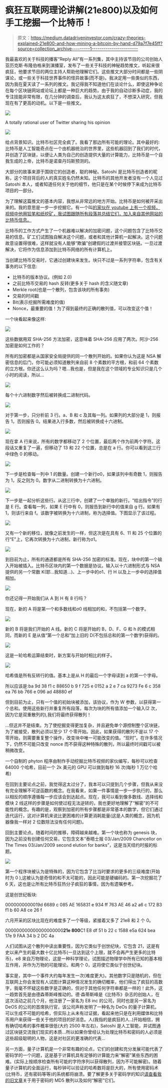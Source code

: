 # 疯狂互联网理论讲解(21e800)以及如何手工挖掘一个比特币！

> 原文：<https://medium.datadriveninvestor.com/crazy-theories-explained-21e800-and-how-mining-a-bitcoin-by-hand-d79a7f7e45ff?source=collection_archive---------1----------------------->

我最喜欢的关于科技的播客“Reply All”有一系列集，其中主持该节目的公司创始人亚历克斯·布隆伯格来到演播室，发布了一些关于科技的神秘趋势推文，听起来很疯狂，他要求节目的两位主持人帮助他理解它们。这些推文大部分时间都是一些阴谋论，或一些关于科技世界事件的怪异故事(而不是)。我决定用一些类似的东西，因为我在夏天读了一系列的推文。我记得我不知道他们在谈论什么，即使这种争论在每个区块链网站或论坛上都是一种巨大的趋势。由于我的自动诊断多动症，我的专注技能非常有限，在几分钟的调查后，我认为这太疯狂了，不想深入研究，但我现在有了更高的动机。以下是一些推文。

![](img/37e0a0c2a23dfb248d454823d0b0dba7.png)

A totally rational user of Twitter sharing his opinion

![](img/8ead814334f28c13620d591ee0575490.png)

给点背景知识。比特币社区完全疯了。我看了那边所有可能的理论。其中最好的:比特币是人工智能奇点在一个由机器统治的世界里，这些机器回到了我们的时代，并创造了区块链，以便让人类为自己的创造提供大量的计算能力，比特币是一个自我生成的上帝，比特币是诺查丹玛斯预测的。

大部分的故事来源于围绕它的创造者，聪的神秘。Satoshi 是比特币创造者的昵称，这个项目背后的人的真实姓名仍然未知。比特币的其他开发者没有一个人见过 Satoshi 本人，或者知道任何关于他的细节，他只是在某个时候停下来成为比特币项目的一部分。

为了理解这篇推文的基本内容，我想从非常远的地方开始。比特币是如何被开采出来的。我的意思是一步一步挖掘它。有一个叫[的家伙在 youtube 上有一个视频，视频中他用铅笔和纸挖矿，我试图跟随所有段落并总结它们，加入来自其他网站的比特币信息。](https://www.youtube.com/watch?v=y3dqhixzGVo)

比特币的工作方式产生了一个机器难以解决的加密问题，这个问题包含了比特币交易的信息。矿工们试图独自解决这个问题，或者和其他计算机一起解决。这个问题故意设置得很难，这样就没有人能够“欺骗”创建假的过渡并接管区块链。一旦过渡解决，它将作为信息添加到比特币网络的所有计算机上。

当创建比特币交易时，它通过创建块来发生。块只不过是一系列字符串，包含有关事务的以下信息:

*   比特币的版本协议。(例如 2.0)
*   之前比特币交易的 hash 反转(更多关于 hash 的含义随文章)
*   Merkle root(也是一个散列，包含该块的所有事务)
*   交易的时间戳
*   Bit(表示挖掘所需难度的值)
*   Nonce，最重要的值！为了得到最终的正确的散列值，可以改变这个值！

一个块看起来像这样:

![](img/ee98c4448b6e4c54fc2519f22d2811ca.png)

这些数据用双 SHA-256 方法加密，这意味着 SHA-256 应用了两次。阿沙-256 加密是如何工作的？

所有的加密都是从国家安全局提供的同一个散列开始的。如果你认为这是 NSA 解密信息的后门，你可能必须知道散列来自前 8 个素数的平方根，和前 64 个素数的立方根。你还这么认为吗？嗯…我也是，但是我在这个领域的专业知识只是几个小时的阅读，所以…

![](img/41b8aec90fb7753d872229c212ede36d.png)

每个十六进制数字然后被转换成二进制代码。

![](img/74492e19ca2b9fc9956f6a584d917614.png)

对于第一步，只分析前 3 行。a、B 和 c 及其每一列。如果列的大部分是 1，则报告 1，否则报告 0。结果进入行多数，然后被转换成十六进制。

![](img/fd3bbfa68c90293104448086163b70ce.png)

现在拿 A 行来说，所有的数字都移动了 2 个位置，最后两个作为前两个字符。这段话又重复了一遍，但移动了 13 和 22 个位置，总是在 a 行。你可以看到这三行中绿色 0 的移动。

![](img/101792655bc0df86afdaf9c69b6f4c22.png)

下一步是检查每一列中 1 的数量。创建一个新行σ0，如果该列中有奇数 1，则报告为 1，反之则为 0。数字从二进制转换为十六进制。

![](img/20da3c748b46c487224ca4476c6071f8.png)

下一步是一起分析这些行。从这三行中，创建了一个单独的新行。“给出指令”的行是 E 行。查看每一列，如果 E 行中有 0，则报告到新行中的值来自 g 行。如果有 1，则该行来自 f。该数字被转换为十六进制，称为选择值。下图显示了该过程。

![](img/f7b4bb206cf62009222913a3b69e9d61.png)

又有一个新的移位，就像之前发生的一样，但这次是在具有 6、11 和 25 个位置的行“E”上，它再次转换为十六进制，新行称为σ1。

![](img/9d65556b6c60c25c93df64447c5167e4.png)

到目前为止，所有的通道都是所有 SHA-256 加密的标准。现在，块中的第一个输入开始被插入。比特币区块内的第一个数据是协议。输入以十六进制形式与 NSA 提供的另一个常数 K(耶…我知道…)、上一步中的σ1、行 H 以及上一步中的选择值相加。

![](img/ce5af71f92c60cbfcd89e58c548fa4c8.png)

你还记得一开始我们从 A 到 H 有 8 行吗？

现在，新的 A 将是第一个和多数线和σ0 线相加的和，不包括第一个数字。

![](img/d2a064e6c971b2bc5ddd9ffebe3729b7.png)

新的 B 将是我们开始的 A 线。新的 C 将是开始的 B，D、F、G 和 h 的模式相同，而新的 E 是从值“第一个总和”加上旧的 D(不包括总和的第一个数字)获得的。

![](img/4d60014352f20e7af3536e8964d1c51c.png)

这是一轮哈希运算结束时，新方案与开始时相比的样子。

![](img/ffee6079068dda0e3439ea167d7f5690.png)

哈希值是所有反转行的值。基本上是从 H 的最后一个字母读到 a 的第一个字母。

所以应该是:ba 9d 38 f1 c 88650 b 9 f 725 e 0152 a 2 e 7 ca 9273 Fe 6 c 358 ea 76 bb 766 e 096 ad 48880 ef

但到目前为止，只有一个值的初始块被添加，该协议，作为 W 参数，以获得第一个总和。使用这些新行并重复所有段落，每次为块的所有值添加一个输入(2 次，因为它是双重散列的),我们将最终获得散列！

…但这并不是结束。为了使挖掘变得更加复杂，并且避免单个源控制整个区块链，为了被接受，散列必须以至少 17 个零开始。因此，如果获得的散列不是以 17 个零开始，则需要重复整个操作，改变块中唯一可能改变的值。“现时”。在许多情况下，仍然不可能只改变 nonce 而不获得这种特殊的散列，所以最终时间戳可以被稍微改变。

一个自制的 phyton 程序由制作手动挖掘比特币视频的家伙编写，每秒可以检查 64000 个哈希，目前一个 2k 美元的 GPU 可以做到每秒 16 次(每秒 1 万亿个哈希)

在回到主要论点之前，我觉得这太过分了，我本可以只提到几个步骤，但我从来没有完全理解不可逆函数的概念。在我看来，如果一件事情是一步一步执行的，那么以相反的顺序遵循每一步应该会到达起点。现在，我可以看到像多数线、选择线和模块 2 线这样的步骤是如何使过程无法逆转的，我也更好地理解了“解密”的不可能性的概念。有趣的是，观察到加密的所有步骤都是非常基本的数学，但它们通过迭代运行，这对计算机来说比更困难的计算更消耗能量(这是人类的概念，因为机器像我一样对 2 位数除法没有任何问题)。

回到主要论点。随着时间的推移，障碍越来越难。第一个块也称为 genesis 块，因为之前没有创建任何交易，它包含文本“泰晤士报 03/Jan/2009 Chancellor on The Times 03/Jan/2009 second elution for banks”，这是当天纽约时报的标题。

![](img/af7ed4d7f2f6580cc411a38bb6c30359.png)

第一个程序块被认为是特殊的，因为它包含了比当时要求的更多的三级难度(开始时为 0 ),这被认为是奇怪的和不太可能的，因此可能是硬编码的。第一次挖掘花了 6 天，这也是让所有比特币狂热分子疯狂的事情，因为有遗嘱参考。

这是创世纪板块:

0000000000019d 6689 c 085 AE 165831 e 934 ff 763 AE 46 a2 a6 c 172 B3 f1 b 60 A8 ce 26 f

六月开采的区块比现在的难度多了一个等级，紧接着又多了 21e8 和 2 个 0。

000000000000000000000**21e 800**C1 E8 df 51 b 22 c 1588 e5a 624 bea 17e 9 FAA 34 b 2 DC 4a

人们试图从这个散列中读出重要性，因为它类似于创世纪块，它包含 21，这是有史以来产生的最大数十亿比特币(一旦达到这个上限，就不会再产生更多的比特币)，e8 来自万物理论，这是一种科学理论，试图描述物理学中所有已知的基本相互作用，并作为万物的可能理论。和两个 0，这将使它类似于创世纪块。

事实是，其中一个事件大约每年发生一次(难度更大)。其他数字只是随机的，但在互联网上你会发现有人试图计算这种情况发生的确切概率，他们得出了疯狂的高数字，我毫不怀疑这些数字是正确的，但对于其他任何字符串都是一样的！此外，这一趋势首先是由德森蒂斯峰推动的。德·森蒂斯峰是《比特币》杂志的创始人，在这次活动之前几个月，他注册了一家名为 E8 inc 的公司，同时也是另一家名为 DeOS 的公司的首席执行官，该公司声称发明了一种名为 DeOs 的量子计算机，可以生成不可能的哈希，但实际上从未有过证据，看起来他只是在利用媒体和比特币用户来获得一些关于他的项目的好消息。人(我指的是疯狂的人..)开始相信，拥有确切哈希的事件概率很低(大约 2500 年左右)，Satoshi 是人工智能，并试图通过区块链交流我们现实的本质…所以如果你曾经认为处理比特币和密码的人必须是这些超级聪明的人物，这是对社区的更准确的代表…

另一方面，量子计算机是一个非常有趣的论点，它们的创建和充分发展可能代表了密码学的一个问题，这是基于计算机具有足够的计算能力来“解密”某些东西的困难。(实际上按顺序检查所有可能的字符序列以获得散列，因为不可能解密)。随着量子计算机的全面运行，每秒钟可以验证的哈希数将是巨大的，所有使用密码术(比特币，还有密码等等)的系统都将崩溃。要了解更多关于密码学的知识[请查看我的旧文章](https://medium.com/@darspn/criptography-sql-database-and-security-breaches-a1ad5f34191)关于用于密码的 MD5 散列以及如何“解密”它们。